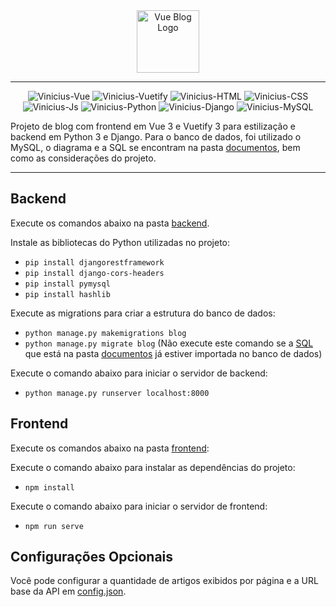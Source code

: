 <div align="center">
  <img src="https://i.imgur.com/qsT0jUk.png" height="100" alt="Vue Blog Logo"/>
</div>

<hr>

<div align="center">
  <img alt="Vinicius-Vue" src="https://img.shields.io/badge/Vue.js-323330?style=for-the-badge&logo=vue.js&logoColor=FFF">
  <img alt="Vinicius-Vuetify" src="https://img.shields.io/badge/Vuetify-323330?style=for-the-badge&logo=vuetify&logoColor=FFF">
  <img alt="Vinicius-HTML" src="https://img.shields.io/badge/HTML-323330?style=for-the-badge&logo=html5&logoColor=FFF">
  <img alt="Vinicius-CSS" src="https://img.shields.io/badge/CSS-323330?&style=for-the-badge&logo=css3&logoColor=FFF">
  <img alt="Vinicius-Js" src="https://img.shields.io/badge/JavaScript-323330?style=for-the-badge&logo=javascript&logoColor=FFF">
  <img alt="Vinicius-Python" src="https://img.shields.io/badge/Python-323330?style=for-the-badge&logo=python&logoColor=FFF">
  <img alt="Vinicius-Django" src="https://img.shields.io/badge/Django-323330?style=for-the-badge&logo=django&logoColor=FFF">
  <img alt="Vinicius-MySQL" src="https://img.shields.io/badge/MySQL-323330?style=for-the-badge&logo=mysql&logoColor=FFF">
</div>

Projeto de blog com frontend em Vue 3 e Vuetify 3 para estilização e backend em Python 3 e Django.
Para o banco de dados, foi utilizado o MySQL, o diagrama e a SQL se encontram na pasta [documentos](https://github.com/Vinicius-CS/vueblog/tree/main/documentos), bem como as considerações do projeto.

<hr>

## Backend
Execute os comandos abaixo na pasta [backend](https://github.com/Vinicius-CS/vueblog/tree/main/backend).

Instale as bibliotecas do Python utilizadas no projeto:
- `pip install djangorestframework`
- `pip install django-cors-headers`
- `pip install pymysql`
- `pip install hashlib`

Execute as migrations para criar a estrutura do banco de dados:
- `python manage.py makemigrations blog`
- `python manage.py migrate blog` (Não execute este comando se a [SQL](https://github.com/Vinicius-CS/vueblog/blob/main/documentos/vueblog.sql) que está na pasta [documentos](https://github.com/Vinicius-CS/vueblog/tree/main/documentos) já estiver importada no banco de dados)

Execute o comando abaixo para iniciar o servidor de backend:
- `python manage.py runserver localhost:8000`

## Frontend
Execute os comandos abaixo na pasta [frontend](https://github.com/Vinicius-CS/vueblog/tree/main/frontend):

Execute o comando abaixo para instalar as dependências do projeto:
- `npm install`

Execute o comando abaixo para iniciar o servidor de frontend:
- `npm run serve`

## Configurações Opcionais
Você pode configurar a quantidade de artigos exibidos por página e a URL base da API em [config.json](https://github.com/Vinicius-CS/vueblog/blob/main/frontend/src/assets/config.json).
